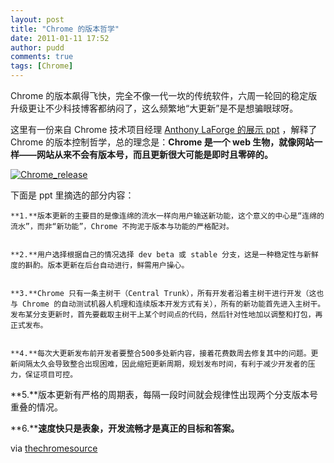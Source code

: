 ```yaml
---
layout: post
title: "Chrome 的版本哲学"
date: 2011-01-11 17:52
author: pudd
comments: true
tags: [Chrome]
---
```

Chrome 的版本飙得飞快，完全不像一代一坎的传统软件，六周一轮回的稳定版升级更让不少科技博客都纳闷了，这么频繁地“大更新”是不是想骗眼球呀。

这里有一份来自 Chrome 技术项目经理 [Anthony LaForge 的展示 ppt](https://docs.google.com/present/view?id=dg63dpc6_4d7vkk6ch) ，解释了 Chrome 的版本控制哲学，总的理念是：**Chrome 是一个 web 生物，就像网站一样——网站从来不会有版本号，而且更新很大可能是即时且零碎的。**

<a href="http://img.chromi.org/2011/01/Chrome_release.png">![](http://img.chromi.org/2011/01/Chrome_release.png "Chrome_release")</a>

下面是 ppt 里摘选的部分内容：


	**1.**版本更新的主要目的是像连绵的流水一样向用户输送新功能，这个意义的中心是“连绵的流水”，而非“新功能”，Chrome 不拘泥于版本与功能的严格配对。


	**2.**用户选择根据自己的情况选择 dev beta 或 stable 分支，这是一种稳定性与新鲜度的斟酌。版本更新在后台自动进行，鲜需用户操心。


	**3.**Chrome 只有一条主树干（Central Trunk），所有开发者沿着主树干进行开发（这也与 Chrome 的自动测试机器人机理和连续版本开发方式有关），所有的新功能首先进入主树干。发布某分支更新时，首先要截取主树干上某个时间点的代码，然后针对性地加以调整和打包，再正式发布。


	**4.**每次大更新发布前开发者要整合500多处新内容，接着花费数周去修复其中的问题。更新间隔太久会导致整合出现困难，因此缩短更新周期，规划发布时间，有利于减少开发者的压力，保证项目可控。


**5.**版本更新有严格的周期表，每隔一段时间就会规律性出现两个分支版本号重叠的情况。


**6.****速度快只是表象，开发流畅才是真正的目标和答案。**




via [thechromesource](http://www.thechromesource.com/understanding-chromes-six-week-release-cycle/)






